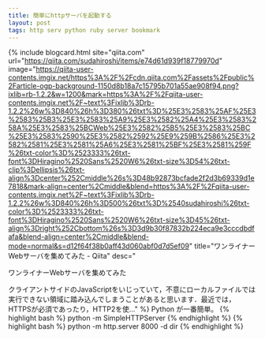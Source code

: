 ```yaml
---
title: 簡単にhttpサーバを起動する
layout: post
tags: http serv python ruby server bookmark
---
```

{% include blogcard.html site="qiita.com" url="https://qiita.com/sudahiroshi/items/e74d61d939f18779970d" image="https://qiita-user-contents.imgix.net/https%3A%2F%2Fcdn.qiita.com%2Fassets%2Fpublic%2Farticle-ogp-background-1150d8b18a7c15795b701a55ae908f94.png?ixlib=rb-1.2.2&w=1200&mark=https%3A%2F%2Fqiita-user-contents.imgix.net%2F~text%3Fixlib%3Drb-1.2.2%26w%3D840%26h%3D380%26txt%3D%25E3%2583%25AF%25E3%2583%25B3%25E3%2583%25A9%25E3%2582%25A4%25E3%2583%258A%25E3%2583%25BCWeb%25E3%2582%25B5%25E3%2583%25BC%25E3%2583%2590%25E3%2582%2592%25E9%259B%2586%25E3%2582%2581%25E3%2581%25A6%25E3%2581%25BF%25E3%2581%259F%26txt-color%3D%2523333%26txt-font%3DHiragino%2520Sans%2520W6%26txt-size%3D54%26txt-clip%3Dellipsis%26txt-align%3Dcenter%252Cmiddle%26s%3D48b92873bcfade2f2d3b69339d1e7818&mark-align=center%2Cmiddle&blend=https%3A%2F%2Fqiita-user-contents.imgix.net%2F~text%3Fixlib%3Drb-1.2.2%26w%3D840%26h%3D500%26txt%3D%2540sudahiroshi%26txt-color%3D%2523333%26txt-font%3DHiragino%2520Sans%2520W6%26txt-size%3D45%26txt-align%3Dright%252Cbottom%26s%3D3d9b30f87832b224eca9e3cccdbdfafa&blend-align=center%2Cmiddle&blend-mode=normal&s=d12f64f38b0aff43d060abf0d7d5ef09" title="ワンライナーWebサーバを集めてみた - Qiita" desc="

ワンライナーWebサーバを集めてみた

クライアントサイドのJavaScriptをいじっていて，不意にローカルファイルでは実行できない領域に踏み込んでしまうことがあると思います．最近では，HTTPSが必須であったり，HTTP2を使..." %}
Python が一番簡単。
{% highlight bash %}
python -m SimpleHTTPServer
{% endhighlight %}
{% highlight bash %}
python -m http.server 8000 -d dir
{% endhighlight %}
